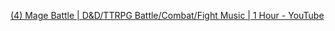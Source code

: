   
[(4) Mage Battle | D&D/TTRPG Battle/Combat/Fight Music | 1 Hour - YouTube](https://www.youtube.com/watch?v=Cnse9bjma9s&list=PLPkQh2SAuabExfT0ufQXMtSIIAFvRM5vH&index=13)